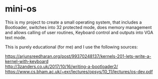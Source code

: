 # mini-os
This is my project to create a small operating system, that includes a Bootloader, switches into 32 protected mode, 
does memory management and allows calling of user routines, Keyboard control and outputs into VGA text mode.

This is purely educational (for me) and I use the following sources:

https://arjunsreedharan.org/post/99370248137/kernels-201-lets-write-a-kernel-with-keyboard <br>
http://3zanders.co.uk/2017/10/16/writing-a-bootloader2/ <br>
https://www.cs.bham.ac.uk/~exr/lectures/opsys/10_11/lectures/os-dev.pdf <br>
